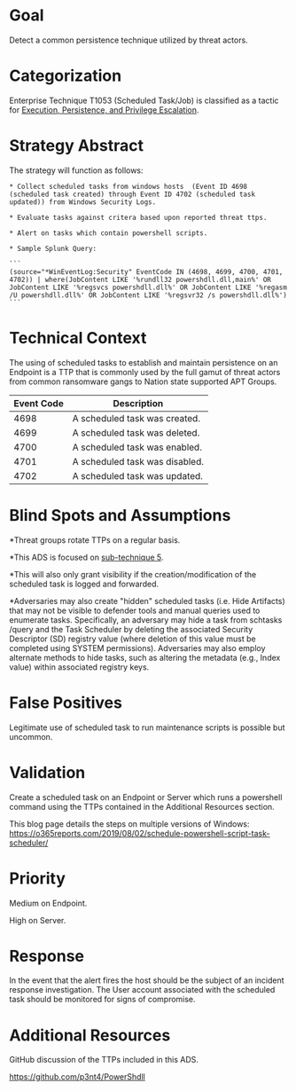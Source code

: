 # Goal
Detect a common persistence technique utilized by threat actors.

# Categorization 
Enterprise Technique T1053 (Scheduled Task/Job) is classified as a tactic for [Execution, Persistence, and Privilege Escalation](https://attack.mitre.org/techniques/T1053/).

# Strategy Abstract
The strategy will function as follows:

	* Collect scheduled tasks from windows hosts  (Event ID 4698 (scheduled task created) through Event ID 4702 (scheduled task updated)) from Windows Security Logs.
 
	* Evaluate tasks against critera based upon reported threat ttps.
 
	* Alert on tasks which contain powershell scripts.
	
	* Sample Splunk Query:
 
	```
	(source="*WinEventLog:Security" EventCode IN (4698, 4699, 4700, 4701, 4702)) | where(JobContent LIKE '%rundll32 powershdll.dll,main%' OR JobContent LIKE '%regsvcs powershdll.dll%' OR JobContent LIKE '%regasm /U powershdll.dll%' OR JobContent LIKE '%regsvr32 /s powershdll.dll%')
	```
	
# Technical Context
The using of scheduled tasks to establish and maintain persistence on an Endpoint is a TTP that is commonly used by the full gamut of threat actors from common ransomware gangs to Nation state supported APT Groups.

|Event Code|Description|
|----------|----------|
4698|A scheduled task was created.|
4699|A scheduled task was deleted.|
4700|A scheduled task was enabled.|
4701|A scheduled task was disabled.|
4702|A scheduled task was updated.|

# Blind Spots and Assumptions
*Threat groups rotate TTPs on a regular basis.

*This ADS is focused on [sub-technique 5](https://attack.mitre.org/techniques/T1053/005/).

*This will also only grant visibility if the creation/modification of the scheduled task is logged and forwarded. 

*Adversaries may also create "hidden" scheduled tasks (i.e. Hide Artifacts) that may not be visible to defender tools and manual queries used to enumerate tasks. Specifically, an adversary may hide a task from schtasks /query and the Task Scheduler by deleting the associated Security Descriptor (SD) registry value (where deletion of this value must be completed using SYSTEM permissions). Adversaries may also employ alternate methods to hide tasks, such as altering the metadata (e.g., Index value) within associated registry keys.

# False Positives
Legitimate use of scheduled task to run maintenance scripts is possible but uncommon.


# Validation
Create a scheduled task on an Endpoint or Server which runs a powershell command using the TTPs contained in the Additional Resources section.

This blog page details the steps on multiple versions of Windows:
https://o365reports.com/2019/08/02/schedule-powershell-script-task-scheduler/

# Priority
Medium on Endpoint.

High on Server.

# Response
In the event that the alert fires the host should be the subject of an incident response investigation. The User account associated with the scheduled task should be monitored for signs of compromise.

# Additional Resources
GitHub discussion of the TTPs included in this ADS.

https://github.com/p3nt4/PowerShdll
